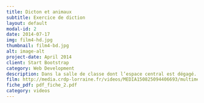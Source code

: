 ```yaml
---
title: Dicton et animaux
subtitle: Exercice de diction
layout: default
modal-id: 2
date: 2014-07-17
img: film4-hd.jpg
thumbnail: film4-bd.jpg
alt: image-alt
project-date: April 2014
client: Start Bootstrap
category: Web Development
description: Dans la salle de classe dont l’espace central est dégagé. Un diaporama permet un rappel du vocabulaire et des consignes, l’image aide à l’acquisition du vocabulaire. Chaque diapositive est « mimée ».
film: http://media.crdp-lorraine.fr/videos/MEDIA150825094406693/multimedia/MEDIA150825094406693.mp4
fiche_pdf: pdf_fiche_2.pdf
category: videos
---
```

